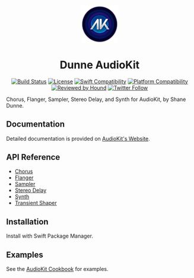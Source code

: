 <div align=center>
<img src="https://github.com/AudioKit/Cookbook/raw/main/Cookbook/Cookbook/Assets.xcassets/audiokit-icon.imageset/audiokit-icon.png" width="20%"/>

# Dunne AudioKit

[![Build Status](https://github.com/AudioKit/DunneAudioKit/workflows/CI/badge.svg)](https://github.com/AudioKit/DunneAudioKit/actions?query=workflow%3ACI)
[![License](https://img.shields.io/github/license/AudioKit/DunneAudioKit)](https://github.com/AudioKit/DunneAudioKit/blob/main/LICENSE)
[![Swift Compatibility](https://img.shields.io/endpoint?url=https%3A%2F%2Fswiftpackageindex.com%2Fapi%2Fpackages%2FAudioKit%2FDunneAudioKit%2Fbadge%3Ftype%3Dswift-versions&label=)](https://swiftpackageindex.com/AudioKit/DunneAudioKit)
[![Platform Compatibility](https://img.shields.io/endpoint?url=https%3A%2F%2Fswiftpackageindex.com%2Fapi%2Fpackages%2FAudioKit%2FDunneAudioKit%2Fbadge%3Ftype%3Dplatforms&label=)](https://swiftpackageindex.com/AudioKit/DunneAudioKit)
[![Reviewed by Hound](https://img.shields.io/badge/Reviewed_by-Hound-8E64B0.svg)](https://houndci.com)
[![Twitter Follow](https://img.shields.io/twitter/follow/AudioKitPro.svg?style=social)](https://twitter.com/AudioKitPro)

</div>

Chorus, Flanger, Sampler, Stereo Delay, and Synth for AudioKit, by Shane Dunne.

## Documentation

Detailed documentation is provided on [AudioKit's Website](https://audiokit.io/DunneAudioKit/).

## API Reference

* [Chorus](https://audiokit.io/DunneAudioKit/documentation/dunneaudiokit/chorus)
* [Flanger](https://audiokit.io/DunneAudioKit/documentation/dunneaudiokit/flanger)
* [Sampler](https://audiokit.io/DunneAudioKit/documentation/dunneaudiokit/sampler)
* [Stereo Delay](https://audiokit.io/DunneAudioKit/documentation//dunneaudiokit/stereodelay)
* [Synth](https://audiokit.io/DunneAudioKit/documentation/dunneaudiokit/synth)
* [Transient Shaper](https://audiokit.io/DunneAudioKit/documentation/dunneaudiokit/transientshaper)

## Installation

Install with Swift Package Manager.

## Examples

See the [AudioKit Cookbook](https://github.com/AudioKit/Cookbook/) for examples.
